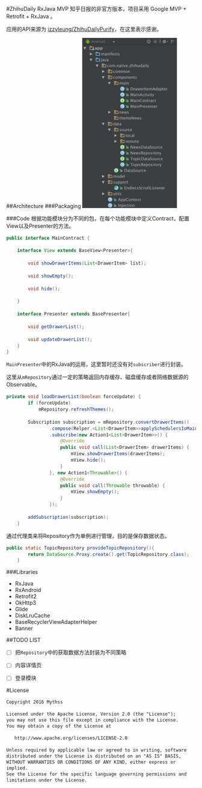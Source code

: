#ZhihuDaily RxJava MVP
知乎日报的非官方版本，项目采用 Google MVP + Retrofit + RxJava 。

应用的API来源为 [izzyleung/ZhihuDailyPurify](https://github.com/izzyleung/ZhihuDailyPurify/wiki/知乎日报-API-分析)，在这里表示感谢。

##Architecture
###Packaging
<img src="screenshots/packaging.png" width="50%" />

###Code
根据功能模块分为不同的包，在每个功能模块中定义Contract，配置View以及Presenter的方法。

```java
public interface MainContract {

    interface View extends BaseView<Presenter>{

        void showDrawerItems(List<DrawerItem> list);

        void showEmpty();

        void hide();

    }

    interface Presenter extends BasePresenter{

        void getDrawerList();

        void updateDrawerList();
    }
}
```
``MainPresenter``中的RxJava的运用，这里暂时还没有对``subscriber``进行封装。

这里从``mRepository``通过一定的策略返回内存缓存、磁盘缓存或者网络数据源的Observable。


```java
private void loadDrawerList(boolean forceUpdate) {
        if (forceUpdate)
            mRepository.refreshThemes();

        Subscription subscription = mRepository.convertDrawerItems()
                .compose(Relper.<List<DrawerItem>>applySchedulersIoMain())
                .subscribe(new Action1<List<DrawerItem>>() {
                    @Override
                    public void call(List<DrawerItem> drawerItems) {
                        mView.showDrawerItems(drawerItems);
                        mView.hide();
                    }
                }, new Action1<Throwable>() {
                    @Override
                    public void call(Throwable throwable) {
                        mView.showEmpty();
                    }
                });

        addSubscription(subscription);
    }
```
通过代理类来将Repository作为单例进行管理，目的是保存数据状态。

```java
public static TopicRepository provideTopicRepository(){
        return DataSource.Proxy.create().get(TopicRepository.class);
    }
```


###Libraries
- RxJava 
- RxAndroid
- Retrofit2
- OkHttp3
- Glide
- DiskLruCache
- BaseRecyclerViewAdapterHelper
- Banner

##TODO LIST

- [ ] 把``Repository``中的获取数据方法封装为不同策略
- [ ] 内容详情页
- [ ] 登录模块


#License


    Copyright 2016 Mythss
 
    Licensed under the Apache License, Version 2.0 (the "License");
    you may not use this file except in compliance with the License.
    You may obtain a copy of the License at

       http://www.apache.org/licenses/LICENSE-2.0

    Unless required by applicable law or agreed to in writing, software
    distributed under the License is distributed on an "AS IS" BASIS,
    WITHOUT WARRANTIES OR CONDITIONS OF ANY KIND, either express or implied.
    See the License for the specific language governing permissions and
    limitations under the License.




